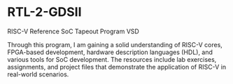 # RTL-2-GDSII
RISC-V Reference SoC Tapeout Program VSD

Through this program, I am gaining a solid understanding of RISC-V cores, FPGA-based development, hardware description languages (HDL), and various tools for SoC development. The resources include lab exercises, assignments, and project files that demonstrate the application of RISC-V in real-world scenarios.
